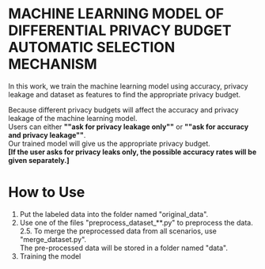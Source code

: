 # MACHINE LEARNING MODEL OF DIFFERENTIAL PRIVACY BUDGET AUTOMATIC SELECTION MECHANISM  
In this work, we train the machine learning model using accuracy, privacy leakage and dataset as features to find the appropriate privacy budget.

Because different privacy budgets will affect the accuracy and privacy leakage of the machine learning model.  
Users can either **""ask for privacy leakage only""** or **""ask for accuracy and privacy leakage""**.  
Our trained model will give us the appropriate privacy budget.  
**[If the user asks for privacy leaks only, the possible accuracy rates will be given separately.]**

# How to Use
1. Put the labeled data into the folder named "original_data".
2. Use one of the files "preprocess_dataset_**.py" to preprocess the data.
2.5. To merge the preprocessed data from all scenarios, use "merge_dataset.py".  
The pre-processed data will be stored in a folder named "data".
3. Training the model
